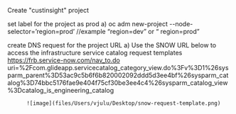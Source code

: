 Create "custinsight" project

set label for the project as prod
   a) oc adm  new-project <custinsight> --node-selector=’region=prod’   //example “region=dev”  or “ region=prod”

create DNS request for the project URL
   a) Use the SNOW URL below to access the infrastructure service catalog request templates
https://frb.service-now.com/nav_to.do       uri=%2Fcom.glideapp.servicecatalog_category_view.do%3Fv%3D1%26sysparm_parent%3D53ac9c5b6f6b820002092ddd5d3ee4bf%26sysparm_catalog%3D74bbc5176fae9e404f75cf30be3ee4c4%26sysparm_catalog_view%3Dcatalog_is_engineering_catalog 
          
          ![image](files/Users/vjulu/Desktop/snow-request-template.png)
          
          
          
          
          
